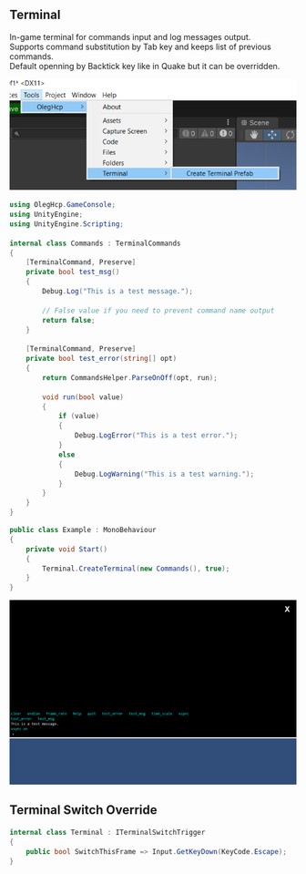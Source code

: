 ﻿## Terminal

In-game terminal for commands input and log messages output.  
Supports command substitution by Tab key and keeps list of previous commands.  
Default openning by Backtick key like in Quake but it can be overridden.

![](https://raw.githubusercontent.com/oleghcp/UnityTools/master/_images/Terminal1.png)

```csharp
using OlegHcp.GameConsole;
using UnityEngine;
using UnityEngine.Scripting;

internal class Commands : TerminalCommands
{
    [TerminalCommand, Preserve]
    private bool test_msg()
    {
        Debug.Log("This is a test message.");

        // False value if you need to prevent command name output
        return false;
    }

    [TerminalCommand, Preserve]
    private bool test_error(string[] opt)
    {
        return CommandsHelper.ParseOnOff(opt, run);

        void run(bool value)
        {
            if (value)
            {
                Debug.LogError("This is a test error.");
            }
            else
            {
                Debug.LogWarning("This is a test warning.");
            }
        }
    }
}
```

```csharp
public class Example : MonoBehaviour
{
    private void Start()
    {
        Terminal.CreateTerminal(new Commands(), true);
    }
}
```

![](https://raw.githubusercontent.com/oleghcp/UnityTools/master/_images/Terminal2.png)

## Terminal Switch Override

```csharp
internal class Terminal : ITerminalSwitchTrigger
{
    public bool SwitchThisFrame => Input.GetKeyDown(KeyCode.Escape);
}
```